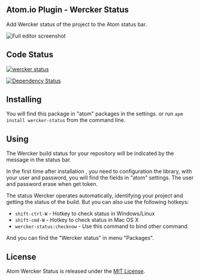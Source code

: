 ## Atom.io Plugin - Wercker Status

Add Wercker status of the project to the Atom status bar.

![Full editor screenshot](https://raw.github.com/felipefdl/wercker-status/master/screenshots/full_editor.png)

## Code Status
[![wercker status](https://app.wercker.com/status/f0845e5ad84b372173d3839a3e8596e1/s "wercker status")](https://app.wercker.com/project/bykey/f0845e5ad84b372173d3839a3e8596e1)

[![Dependency Status](https://gemnasium.com/felipefdl/wercker-status.svg)](https://gemnasium.com/felipefdl/wercker-status)

## Installing
You will find this package in "atom" packages in the settings.
or run `apm install wercker-status` from the command line.

## Using
The Wercker build status for your repository will be indicated by the message in the status bar.

In the first time after installation , you need to configuration the library, with your user and password, you will find the fields in "atom" settings. The user and password erase when get token.

The status Wercker operates automatically, identifying your project and getting the status of the build. But you can also use the following hotkeys:
* `shift-ctrl-W` - Hotkey to check status in Windows/Linux
* `shift-cmd-W` - Hotkey to check status in Mac OS X
* `wercker-status:checknow` - Use this command to bind other command.

And you can find the "Wercker status" in  menu "Packages".

## License

Atom Wercker Status is released under the [MIT License](https://github.com/felipefdl/wercker-status/blob/master/LICENSE.md).
